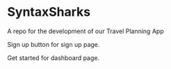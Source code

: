 # SyntaxSharks
A repo for the development of our Travel Planning App

Sign up button for sign up page.

Get started for dashboard page.



